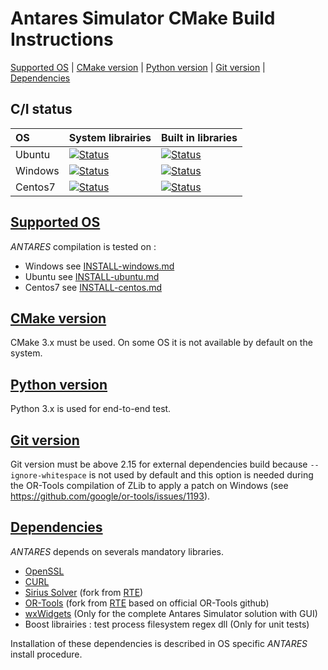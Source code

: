 ﻿# Antares Simulator CMake Build Instructions

[Supported OS](#supported-os) | [CMake version](#cmake-version) | [Python version](#python-version) |  [Git version](#git-version) | [Dependencies](#dependencies)

## C/I status
| OS     | System librairies | Built in libraries |
|:-------|--------|------|
| Ubuntu  | [![Status][linux_system_svg]][linux_system_link] | [![Status][linux_deps_build_svg]][linux_deps_build_link] |
| Windows  | [![Status][windows_vcpkg_svg]][windows_vcpkg_link] | [![Status][windows_deps_build_svg]][windows_deps_build_link] |
| Centos7  | [![Status][centos_system_svg]][centos_system_link] | [![Status][centos_deps_build_svg]][centos_deps_build_link] |

[linux_system_svg]: https://github.com/AntaresSimulatorTeam/Antares_Simulator/workflows/Linux%20CI%20(system%20libs)/badge.svg

[linux_system_link]: https://github.com/AntaresSimulatorTeam/Antares_Simulator/actions?query=workflow%3A"Linux%20CI%20(system%20libs)"

[linux_deps_build_svg]: https://github.com/AntaresSimulatorTeam/Antares_Simulator/workflows/Linux%20CI%20(deps.%20compilation)/badge.svg

[linux_deps_build_link]: https://github.com/AntaresSimulatorTeam/Antares_Simulator/actions?query=workflow%3A"Linux%20CI%20(deps.%20compilation)"

[windows_deps_build_svg]: https://github.com/AntaresSimulatorTeam/Antares_Simulator/workflows/Windows%20CI%20(deps.%20compilation)/badge.svg

[windows_deps_build_link]: https://github.com/AntaresSimulatorTeam/Antares_Simulator/actions?query=workflow%3A"Windows%20CI%20(deps.%20compilation)"

[windows_vcpkg_svg]: https://github.com/AntaresSimulatorTeam/Antares_Simulator/workflows/Windows%20CI%20(VCPKG)/badge.svg

[windows_vcpkg_link]: https://github.com/AntaresSimulatorTeam/Antares_Simulator/actions?query=workflow%3A"Windows%20CI%20(VCPKG)"

[centos_deps_build_svg]: https://github.com/AntaresSimulatorTeam/Antares_Simulator/workflows/Centos7%20CI%20(deps.%20compilation)/badge.svg

[centos_deps_build_link]: https://github.com/AntaresSimulatorTeam/Antares_Simulator/actions?query=workflow%3A"Centos7%20CI%20(deps.%20compilation)"

[centos_system_svg]: https://github.com/AntaresSimulatorTeam/Antares_Simulator/workflows/Centos7%20CI%20(system%20libs)/badge.svg

[centos_system_link]: https://github.com/AntaresSimulatorTeam/Antares_Simulator/actions?query=workflow%3A"Centos7%20CI%20(system%20libs)"

## [Supported OS](#supported-os)
*ANTARES* compilation is tested on :
- Windows see [INSTALL-windows.md](INSTALL-windows.md)
- Ubuntu see [INSTALL-ubuntu.md](INSTALL-ubuntu.md)
- Centos7 see [INSTALL-centos.md](INSTALL-centos.md)
 
## [CMake version](#cmake-version)
CMake 3.x must be used.
On some OS it is not available by default on the system.

## [Python version](#python-version)
Python 3.x is used for end-to-end test.

## [Git version](#git-version)
Git version must be above 2.15 for external dependencies build because `--ignore-whitespace` is not used by default and this option is needed during the OR-Tools compilation of ZLib to apply a patch on Windows (see https://github.com/google/or-tools/issues/1193).

## [Dependencies](#deps)
 *ANTARES* depends on severals mandatory libraries. 
 - [OpenSSL](https://github.com/openssl/openssl)
 - [CURL](https://github.com/curl/curl)
 - [Sirius Solver](https://github.com/AntaresSimulatorTeam/sirius-solver/tree/Antares_VCPKG) (fork from [RTE](https://github.com/rte-france/sirius-solver/tree/Antares_VCPKG))
 - [OR-Tools](https://github.com/AntaresSimulatorTeam/or-tools/tree/rte_dev_sirius) (fork from [RTE](https://github.com/rte-france/or-tools/tree/rte_dev_sirius) based on official OR-Tools github)
 - [wxWidgets](https://github.com/wxWidgets/wxWidgets)
 (Only for the complete Antares Simulator solution with GUI)
 - Boost librairies : test process filesystem regex dll (Only for unit tests)

 Installation of these dependencies is described in OS specific *ANTARES* install procedure.
